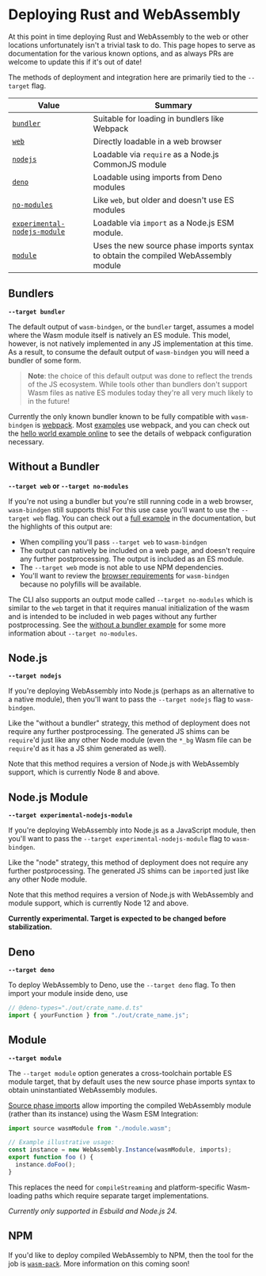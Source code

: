 # Deploying Rust and WebAssembly

At this point in time deploying Rust and WebAssembly to the web or other
locations unfortunately isn't a trivial task to do. This page hopes to serve
as documentation for the various known options, and as always PRs are welcome
to update this if it's out of date!

The methods of deployment and integration here are primarily tied to the
`--target` flag.

| Value           | Summary                                                    |
|-----------------|------------------------------------------------------------|
| [`bundler`]     | Suitable for loading in bundlers like Webpack              |
| [`web`]         | Directly loadable in a web browser                         |
| [`nodejs`]      | Loadable via `require` as a Node.js CommonJS module        |
| [`deno`]        | Loadable using imports from Deno modules                   |
| [`no-modules`]  | Like `web`, but older and doesn't use ES modules           |
| [`experimental-nodejs-module`]  | Loadable via `import` as a Node.js ESM module. |
| [`module`] | Uses the new source phase imports syntax to obtain the compiled WebAssembly module |

[`bundler`]: #bundlers
[`web`]: #without-a-bundler
[`no-modules`]: #without-a-bundler
[`nodejs`]: #nodejs
[`deno`]: #deno
[`experimental-nodejs-module`]: #nodejs-module
[`module`]: #source-phase-imports

## Bundlers

**`--target bundler`**

The default output of `wasm-bindgen`, or the `bundler` target, assumes a model
where the Wasm module itself is natively an ES module. This model, however, is not
natively implemented in any JS implementation at this time. As a result, to
consume the default output of `wasm-bindgen` you will need a bundler of some
form.

> **Note**: the choice of this default output was done to reflect the trends of
> the JS ecosystem. While tools other than bundlers don't support Wasm files as
> native ES modules today they're all very much likely to in the future!

Currently the only known bundler known to be fully compatible with
`wasm-bindgen` is [webpack]. Most [examples] use webpack, and you can check out
the [hello world example online] to see the details of webpack configuration
necessary.

[webpack]: https://webpack.js.org/
[examples]: ../examples/index.html
[hello world example online]: ../examples/hello-world.html

## Without a Bundler

**`--target web` or `--target no-modules`**

If you're not using a bundler but you're still running code in a web browser,
`wasm-bindgen` still supports this! For this use case you'll want to use the
`--target web` flag. You can check out a [full example][nomex] in the
documentation, but the highlights of this output are:

* When compiling you'll pass `--target web` to `wasm-bindgen`
* The output can natively be included on a web page, and doesn't require any
  further postprocessing. The output is included as an ES module.
* The `--target web` mode is not able to use NPM dependencies.
* You'll want to review the [browser requirements] for `wasm-bindgen` because
  no polyfills will be available.

[nomex]: ../examples/without-a-bundler.html
[rfc1]: https://github.com/rustwasm/rfcs/pull/6
[rfc2]: https://github.com/rustwasm/rfcs/pull/8
[browser requirements]: browser-support.html

The CLI also supports an output mode called `--target no-modules` which is
similar to the `web` target in that it requires manual initialization of the
wasm and is intended to be included in web pages without any further
postprocessing. See the [without a bundler example][nomex] for some more
information about `--target no-modules`.

## Node.js

**`--target nodejs`**

If you're deploying WebAssembly into Node.js (perhaps as an alternative to a
native module), then you'll want to pass the `--target nodejs` flag to `wasm-bindgen`.

Like the "without a bundler" strategy, this method of deployment does not
require any further postprocessing. The generated JS shims can be `require`'d
just like any other Node module (even the `*_bg` Wasm file can be `require`'d
as it has a JS shim generated as well).

Note that this method requires a version of Node.js with WebAssembly support,
which is currently Node 8 and above.

## Node.js Module

**`--target experimental-nodejs-module`**

If you're deploying WebAssembly into Node.js as a JavaScript module,
then you'll want to pass the `--target experimental-nodejs-module` flag to `wasm-bindgen`.

Like the "node" strategy, this method of deployment does not
require any further postprocessing. The generated JS shims can be `import`ed
just like any other Node module.

Note that this method requires a version of Node.js with WebAssembly and module support,
which is currently Node 12 and above.

**Currently experimental. Target is expected to be changed before stabilization.**

## Deno

**`--target deno`**

To deploy WebAssembly to Deno, use the `--target deno` flag.
To then import your module inside deno, use

```ts
// @deno-types="./out/crate_name.d.ts"
import { yourFunction } from "./out/crate_name.js";
```

## Module

**`--target module`**

The `--target module` option generates a cross-toolchain portable ES module target, that by default uses the new source phase imports syntax to obtain uninstantiated WebAssembly modules.

[Source phase imports](https://github.com/tc39/proposal-source-phase-imports) allow importing the compiled WebAssembly module (rather than its instance) using the Wasm ESM Integration:

```js
import source wasmModule from "./module.wasm";

// Example illustrative usage:
const instance = new WebAssembly.Instance(wasmModule, imports);
export function foo () {
  instance.doFoo();
}
```

This replaces the need for `compileStreaming` and platform-specific Wasm-loading paths which require separate target implementations.

_Currently only supported in Esbuild and Node.js 24._

## NPM

If you'd like to deploy compiled WebAssembly to NPM, then the tool for the job
is [`wasm-pack`]. More information on this coming soon!

[`wasm-pack`]: https://rustwasm.github.io/docs/wasm-pack/
